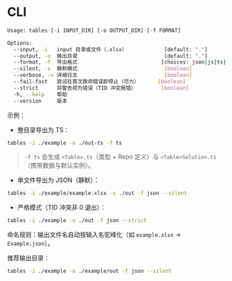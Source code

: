 # CLI

```bash
Usage: tables [-i INPUT_DIR] [-o OUTPUT_DIR] [-f FORMAT]

Options:
  --input, -i   input 目录或文件（.xlsx）            [default: "."]
  --output, -o  输出目录                            [default: "."]
  --format, -f  导出格式                           [choices: json|js|ts|ts-interface|jsonx|go|csharp]
  --silent, -s  静默模式                            [boolean]
  --verbose, -v 详细日志                            [boolean]
  --fail-fast   尝试在首次致命错误即停止（尽力）      [boolean]
  --strict      将警告视为错误（TID 冲突报错）        [boolean]
  -h, --help    帮助
  --version     版本
```

示例：
- 整目录导出为 TS：
```bash
tables -i ./example -o ./out-ts -f ts
```
> `-f ts` 会生成 `<Table>.ts`（类型 + Repo 定义）与 `<Table>Solution.ts`（携带数据与默认实例）。
- 单文件导出为 JSON（静默）：
```bash
tables -i ./example/example.xlsx -o ./out -f json --silent
```
- 严格模式（TID 冲突非 0 退出）：
```bash
tables -i ./example -o ./out -f json --strict
```

命名规则：输出文件名自动按输入名驼峰化（如 `example.xlsx` -> `Example.json`）。

推荐输出目录：
```bash
tables -i ./example -o ./example/out -f json --silent
```
